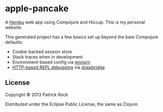 # apple-pancake

A [Heroku](http://www.heroku.com) web app using Compojure and Hiccup. This is my personal website.

This generated project has a few basics set up beyond the bare Compojure defaults:

* Cookie-backed session store
* Stack traces when in development
* Environment-based config via [enviorn](https://github.com/weavejester/environ)
* [HTTP-based REPL debugging](https://devcenter.heroku.com/articles/debugging-clojure) via [drawbridge](https://github.com/cemerick/drawbridge)

## License

Copyright © 2013 Patrick Rock

Distributed under the Eclipse Public License, the same as Clojure.
